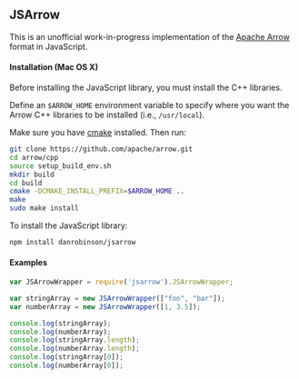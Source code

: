 ## JSArrow

This is an unofficial work-in-progress implementation of the [Apache Arrow](https://github.com/apache/arrow) format in JavaScript.

#### Installation (Mac OS X)


Before installing the JavaScript library, you must install the C++ libraries. 

Define an `$ARROW_HOME` environment variable to specify where you want the Arrow C++ libraries to be installed (i.e., `/usr/local`).

Make sure you have [cmake](https://cmake.org/) installed. Then run:


````bash
git clone https://github.com/apache/arrow.git
cd arrow/cpp
source setup_build_env.sh
mkdir build
cd build
cmake -DCMAKE_INSTALL_PREFIX=$ARROW_HOME ..
make
sudo make install

````

To install the JavaScript library:

````bash
npm install danrobinson/jsarrow
````

#### Examples

````javascript
var JSArrowWrapper = require('jsarrow').JSArrowWrapper;

var stringArray = new JSArrowWrapper(["foo", "bar"]);
var numberArray = new JSArrowWrapper([1, 3.5]);

console.log(stringArray);
console.log(numberArray);
console.log(stringArray.length);
console.log(numberArray.length);
console.log(stringArray[0]);
console.log(numberArray[0]);

````